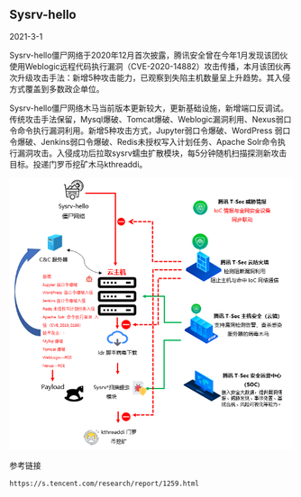 ## Sysrv-hello

2021-3-1

Sysrv-hello僵尸网络于2020年12月首次披露，腾讯安全曾在今年1月发现该团伙使用Weblogic远程代码执行漏洞（CVE-2020-14882）攻击传播，本月该团伙再次升级攻击手法：新增5种攻击能力，已观察到失陷主机数量呈上升趋势。其入侵方式覆盖到多数政企单位。

Sysrv-hello僵尸网络木马当前版本更新较大，更新基础设施，新增端口反调试。
传统攻击手法保留，Mysql爆破、Tomcat爆破、Weblogic漏洞利用、Nexus弱口令命令执行漏洞利用。新增5种攻击方式，Jupyter弱口令爆破、WordPress 弱口令爆破、Jenkins弱口令爆破、Redis未授权写入计划任务、Apache Solr命令执行漏洞攻击。入侵成功后拉取sysrv蠕虫扩散模块，每5分钟随机扫描探测新攻击目标。投递门罗币挖矿木马kthreaddi。

![Sysrv-hello原理图](https://github.com/G4rb3n/Malware-Picture/blob/master/Miner/Sysrv-hello/2021-3/Sysrv-hello.png)

参考链接
```
https://s.tencent.com/research/report/1259.html
```
